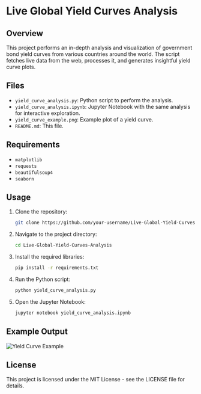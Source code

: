 # Live Global Yield Curves Analysis

## Overview
This project performs an in-depth analysis and visualization of government bond yield curves from various countries around the world. The script fetches live data from the web, processes it, and generates insightful yield curve plots.

## Files
- `yield_curve_analysis.py`: Python script to perform the analysis.
- `yield_curve_analysis.ipynb`: Jupyter Notebook with the same analysis for interactive exploration.
- `yield_curve_example.png`: Example plot of a yield curve.
- `README.md`: This file.

## Requirements
- `matplotlib`
- `requests`
- `beautifulsoup4`
- `seaborn`

## Usage
1. Clone the repository:
    ```bash
    git clone https://github.com/your-username/Live-Global-Yield-Curves-Analysis.git
    ```
2. Navigate to the project directory:
    ```bash
    cd Live-Global-Yield-Curves-Analysis
    ```
3. Install the required libraries:
    ```bash
    pip install -r requirements.txt
    ```
4. Run the Python script:
    ```bash
    python yield_curve_analysis.py
    ```
5. Open the Jupyter Notebook:
    ```bash
    jupyter notebook yield_curve_analysis.ipynb
    ```

## Example Output
![Yield Curve Example](yield_curve_example.png)

## License
This project is licensed under the MIT License - see the LICENSE file for details.
